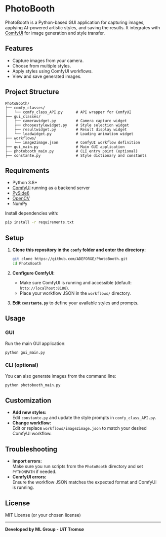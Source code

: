 # PhotoBooth

PhotoBooth is a Python-based GUI application for capturing images, applying AI-powered artistic styles, and saving the results. It integrates with [ComfyUI](https://github.com/comfyanonymous/ComfyUI) for image generation and style transfer.

## Features

- Capture images from your camera.
- Choose from multiple styles.
- Apply styles using ComfyUI workflows.
- View and save generated images.

## Project Structure

```
PhotoBooth/
├── comfy_classes/
│   └── comfy_class_API.py      # API wrapper for ComfyUI
├── gui_classes/
│   ├── camerawidget.py         # Camera capture widget
│   ├── choosestylewidget.py    # Style selection widget
│   ├── resultwidget.py         # Result display widget
│   └── loadwidget.py           # Loading animation widget
├── workflows/
│   └── image2image.json        # ComfyUI workflow definition
├── gui_main.py                 # Main GUI application
├── photobooth_main.py          # CLI entry point (optional)
├── constante.py                # Style dictionary and constants
```

## Requirements

- Python 3.8+
- [ComfyUI](https://github.com/comfyanonymous/ComfyUI) running as a backend server
- [PySide6](https://pypi.org/project/PySide6/)
- [OpenCV](https://pypi.org/project/opencv-python/)
- NumPy

Install dependencies with:

```sh
pip install -r requirements.txt
```

## Setup

1. **Clone this repository in the `comfy` folder and enter the directory:**
    ```sh
    git clone https://github.com/ADEFORGE/PhotoBooth.git
    cd PhotoBooth
    ```

2. **Configure ComfyUI**:
    - Make sure ComfyUI is running and accessible (default: `http://localhost:8188`).
    - Place your workflow JSON in the `workflows/` directory.


3. **Edit `constante.py`** to define your available styles and prompts.

## Usage

### GUI

Run the main GUI application:

```sh
python gui_main.py
```

### CLI (optional)

You can also generate images from the command line:

```sh
python photobooth_main.py
```

## Customization

- **Add new styles:**  
  Edit `constante.py` and update the style prompts in `comfy_class_API.py`.
- **Change workflow:**  
  Edit or replace `workflows/image2image.json` to match your desired ComfyUI workflow.

## Troubleshooting

- **Import errors:**  
  Make sure you run scripts from the `PhotoBooth` directory and set `PYTHONPATH` if needed.
- **ComfyUI errors:**  
  Ensure the workflow JSON matches the expected format and ComfyUI is running.

## License

MIT License (or your chosen license)

---

**Developed by ML Group - UiT Tromsø**
